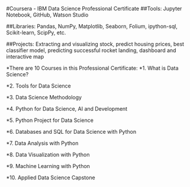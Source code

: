 #Coursera - IBM Data Science Professional Certificate
##Tools: Jupyter Notebook, GitHub, Watson Studio

##Libraries: Pandas, NumPy, Matplotlib, Seaborn, Folium, ipython-sql, Scikit-learn, ScipPy, etc.

##Projects: Extracting and visualizing stock, predict housing prices, best classifier model, predicting successful rocket landing, dashboard and interactive map

*There are 10 Courses in this Professional Certificate:
*1. What is Data Science?

*2. Tools for Data Science

*3. Data Science Methodology

*4. Python for Data Science, AI and Development

*5. Python Project for Data Science

*6. Databases and SQL for Data Science with Python

*7. Data Analysis with Python

*8. Data Visualization with Python

*9. Machine Learning with Python

*10. Applied Data Science Capstone
